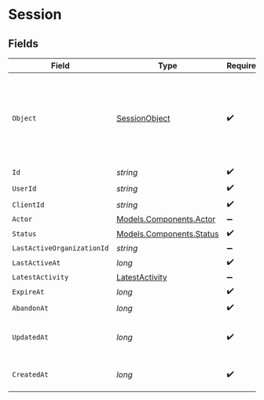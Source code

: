 # Session


## Fields

| Field                                                                                  | Type                                                                                   | Required                                                                               | Description                                                                            | Example                                                                                |
| -------------------------------------------------------------------------------------- | -------------------------------------------------------------------------------------- | -------------------------------------------------------------------------------------- | -------------------------------------------------------------------------------------- | -------------------------------------------------------------------------------------- |
| `Object`                                                                               | [SessionObject](../../Models/Components/SessionObject.md)                              | :heavy_check_mark:                                                                     | String representing the object's type. Objects of the same type share the same value.<br/> | session                                                                                |
| `Id`                                                                                   | *string*                                                                               | :heavy_check_mark:                                                                     | N/A                                                                                    | sess_123456789abcd                                                                     |
| `UserId`                                                                               | *string*                                                                               | :heavy_check_mark:                                                                     | N/A                                                                                    | user_123456789abcd                                                                     |
| `ClientId`                                                                             | *string*                                                                               | :heavy_check_mark:                                                                     | N/A                                                                                    | client_123456789abcd                                                                   |
| `Actor`                                                                                | [Models.Components.Actor](../../Models/Components/Actor.md)                            | :heavy_minus_sign:                                                                     | N/A                                                                                    | <nil>                                                                                  |
| `Status`                                                                               | [Models.Components.Status](../../Models/Components/Status.md)                          | :heavy_check_mark:                                                                     | N/A                                                                                    | active                                                                                 |
| `LastActiveOrganizationId`                                                             | *string*                                                                               | :heavy_minus_sign:                                                                     | N/A                                                                                    | org_123456789abcd                                                                      |
| `LastActiveAt`                                                                         | *long*                                                                                 | :heavy_check_mark:                                                                     | N/A                                                                                    | 1622471123                                                                             |
| `LatestActivity`                                                                       | [LatestActivity](../../Models/Components/LatestActivity.md)                            | :heavy_minus_sign:                                                                     | N/A                                                                                    |                                                                                        |
| `ExpireAt`                                                                             | *long*                                                                                 | :heavy_check_mark:                                                                     | N/A                                                                                    | 1685471123                                                                             |
| `AbandonAt`                                                                            | *long*                                                                                 | :heavy_check_mark:                                                                     | N/A                                                                                    | 1630471123                                                                             |
| `UpdatedAt`                                                                            | *long*                                                                                 | :heavy_check_mark:                                                                     | Unix timestamp of last update.<br/>                                                    | 1622532323                                                                             |
| `CreatedAt`                                                                            | *long*                                                                                 | :heavy_check_mark:                                                                     | Unix timestamp of creation.<br/>                                                       | 1622470000                                                                             |